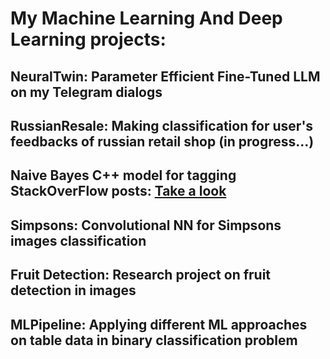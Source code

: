 # My Machine Learning And Deep Learning projects:
## NeuralTwin: Parameter Efficient Fine-Tuned LLM on my Telegram dialogs
## RussianResale: Making classification for user's feedbacks of russian retail shop (in progress...)
## Naive Bayes C++ model for tagging StackOverFlow posts: [Take a look](https://github.com/DKazhekin/DiscreteAnalysis/tree/main/CourseProject/version2)
## Simpsons: Convolutional NN for Simpsons images classification
## Fruit Detection: Research project on fruit detection in images
## MLPipeline: Applying different ML approaches on table data in binary classification problem